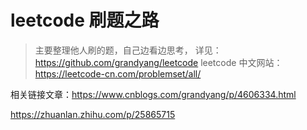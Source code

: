 # leetcode 刷题之路

> 主要整理他人刷的题，自己边看边思考， 详见： https://github.com/grandyang/leetcode
leetcode 中文网站： https://leetcode-cn.com/problemset/all/



相关链接文章：https://www.cnblogs.com/grandyang/p/4606334.html

https://zhuanlan.zhihu.com/p/25865715



